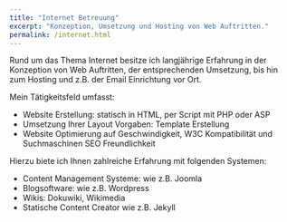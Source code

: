 ```yaml
---
title: "Internet Betreuung"
excerpt: "Konzeption, Umsetzung und Hosting von Web Auftritten."
permalink: /internet.html
---
```


Rund um das Thema Internet besitze ich langjährige Erfahrung in der Konzeption von Web Auftritten, der entsprechenden Umsetzung, bis hin zum Hosting und z.B. der Email Einrichtung vor Ort.

Mein Tätigkeitsfeld umfasst:

- Website Erstellung: statisch in HTML, per Script mit PHP oder ASP
- Umsetzung Ihrer Layout Vorgaben: Template Erstellung
- Website Optimierung auf Geschwindigkeit, W3C Kompatibilität und Suchmaschinen SEO Freundlichkeit

Hierzu biete ich Ihnen zahlreiche Erfahrung mit folgenden Systemen:

- Content Management Systeme: wie z.B. Joomla
- Blogsoftware: wie z.B. Wordpress
- Wikis: Dokuwiki, Wikimedia
- Statische Content Creator wie z.B. Jekyll
